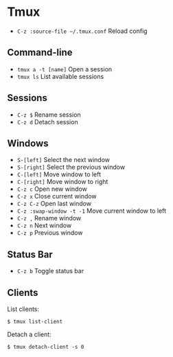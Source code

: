 # Tmux

* `C-z :source-file ~/.tmux.conf` Reload config

## Command-line

* `tmux a -t [name]` Open a session
* `tmux ls` List available sessions

## Sessions
* `C-z $` Rename session
* `C-z d` Detach session

## Windows

* `S-[left]` Select the next window
* `S-[right]` Select the previous window
* `C-[left]` Move window to left
* `C-[right]` Move window to right
* `C-z c` Open new window
* `C-z x` Close current window
* `C-z C-z`  Open last window
* `C-z :swap-window -t -1` Move current window to left
* `C-z ,` Rename window
* `C-z n` Next window
* `C-z p` Previous window

## Status Bar

* `C-z b` Toggle status bar

## Clients

List clients:

```
$ tmux list-client
```

Detach a client:

```
$ tmux detach-client -s 0
```
